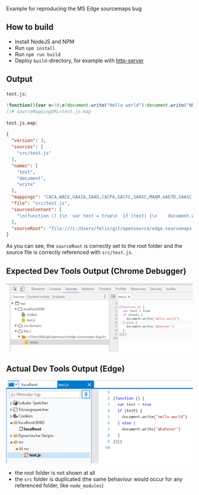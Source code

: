 Example for reproducing the MS Edge sourcemaps bug

## How to build
 - Install NodeJS and NPM
 - Run `npm install`
 - Run `npm run build`
 - Deploy `build`-directory, for example with [http-server](https://www.npmjs.com/package/http-server)
 
## Output
`test.js`:
```javascript
!function(){var e=!0;e?document.write("Hello world"):document.write("Whatever")}();
//# sourceMappingURL=test.js.map
```

`test.js.map`:
```json
{
  "version": 3,
  "sources": [
    "src/test.js"
  ],
  "names": [
    "test",
    "document",
    "write"
  ],
  "mappings": "CACA,WACE,GAAIA,IAAO,CACPA,GACFC,SAASC,MAAM,eAEfD,SAASC,MAAM",
  "file": "src/test.js",
  "sourcesContent": [
    "\n(function () {\n  var test = true\n  if (test) {\n    document.write('Hello world')\n  } else {\n    document.write('Whatever')\n  }\n})()\n"
  ],
  "sourceRoot": "file:///c:/Users/felix/git/opensource/edge-sourcemaps-bug"
}
```

As you can see, the `sourceRoot` is correctly set to the root folder and the source file is correctly referenced with `src/test.js`.

## Expected Dev Tools Output (Chrome Debugger)
![Chrome Dev Tools Screenshot](images/chrome.png)

## Actual Dev Tools Output (Edge)
![Edge Dev Tools Screenshot](images/edge.png)

 - the root folder is not shown at all
 - the `src` folder is duplicated (the same behaviour would occur for any referenced folder, like `node_modules`)
